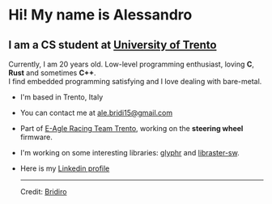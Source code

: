 Hi! My name is Alessandro
==================================================================================================================================

I am a CS student at [University of Trento](https://www.unitn.it)
------------------------------

Currently, I am 20 years old. Low-level programming enthusiast, loving **C**, **Rust** and sometimes **C++**.<br>
I find embedded programming satisfying and I love dealing with bare-metal.<br>

* I'm based in Trento, Italy
* You can contact me at [ale.bridi15@gmail.com](mailto:ale.bridi15@gmail.com)
* Part of [E-Agle Racing Team Trento](https://eagletrt.it), working on the **steering wheel** firmware.
* I'm working on some interesting libraries: [glyphr](https://github.com/Bridiro/glyphr) and [libraster-sw](https://github.com/eagletrt/libraster-sw).
* Here is my [Linkedin profile](https://www.linkedin.com/in/alessandro-bridi-b579132b0/)


  --------------------------------
  Credit: [Bridiro](https://github.com/Bridiro)
